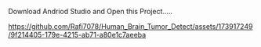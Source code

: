 Download Andriod Studio and Open this Project.....

https://github.com/Rafi7078/Human_Brain_Tumor_Detect/assets/173917249/9f214405-179e-4215-ab71-a80e1c7aeeba

